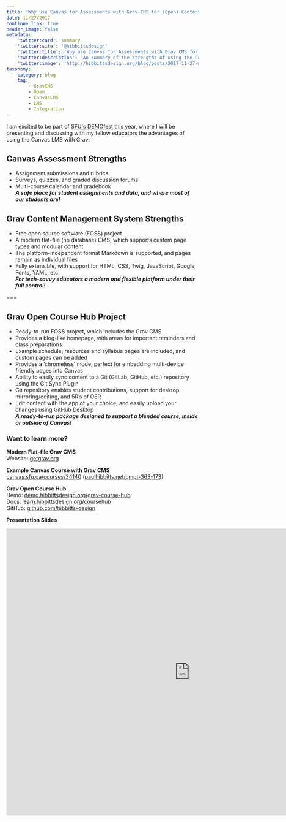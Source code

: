 ```yaml
---
title: 'Why use Canvas for Assessments with Grav CMS for (Open) Content?'
date: 11/27/2017
continue_link: true
header_image: false
metadata:
    'twitter:card': summary
    'twitter:site': '@hibbittsdesign'
    'twitter:title': 'Why use Canvas for Assessments with Grav CMS for (Open) Content?'
    'twitter:description': 'An summary of the strengths of using the Canvas LMS with the Grav Content Management System.'
    'twitter:image': 'http://hibbittsdesign.org/blog/posts/2017-11-27-why-use-canvas-for-assessments-with-grav-cms-for-open-content/canvas-cmpt-363-173.png'
taxonomy:
    category: blog
    tag:
        - GravCMS
        - Open
        - CanvasLMS
        - LMS
        - Integration
---
```


I am excited to be part of [SFU's DEMOfest](http://www.sfu.ca/tlc/programming/special/2017-demofest.html) this year, where I will be presenting and discussing with my fellow educators the advantages of using the Canvas LMS with Grav:

## Canvas Assessment Strengths
* Assignment submissions and rubrics
* Surveys, quizzes, and graded discussion forums
* Multi-course calendar and gradebook  
**_A safe place for student assignments and data, and where most of our students are!_**

## Grav Content Management System Strengths
* Free open source software (FOSS) project
* A modern flat-file (no database) CMS, which supports custom page types and modular content
* The platform-independent format Markdown is supported, and pages remain as individual files
* Fully extensible, with support for HTML, CSS, Twig, JavaScript, Google Fonts, YAML, etc.  
**_For tech-savvy educators a modern and flexible platform under their full control!_**

===

## Grav Open Course Hub Project
* Ready-to-run FOSS project, which includes the Grav CMS
* Provides a blog-like homepage, with areas for important reminders and class preparations
* Example schedule, resources and syllabus pages are included, and custom pages can be added
* Provides a ‘chromeless’ mode, perfect for embedding multi-device friendly pages into Canvas
* Ability to easily sync content to a Git (GitLab, GitHub, etc.) repository using the Git Sync Plugin
* Git repository enables student contributions, support for desktop mirroring/editing, and 5R’s of OER
* Edit content with the app of your choice, and easily upload your changes using GitHub Desktop  
**_A ready-to-run package designed to support a blended course, inside or outside of Canvas!_**

### Want to learn more?
**Modern Flat-file Grav CMS**  
Website: [getgrav.org](https://getgrav.org/)

**Example Canvas Course with Grav CMS**  
[canvas.sfu.ca/courses/34140](https://canvas.sfu.ca/courses/34140)   ([paulhibbitts.net/cmpt-363-173](https://paulhibbitts.net/cmpt-363-173))  

**Grav Open Course Hub**  
Demo: [demo.hibbittsdesign.org/grav-course-hub](http://demo.hibbittsdesign.org/grav-course-hub)  
Docs: [learn.hibbittsdesign.org/coursehub](http://learn.hibbittsdesign.org/coursehub)  
GitHub: [github.com/hibbitts-design](http://github.com/hibbitts-design)  

**Presentation Slides**  
<div class="video-responsive video-responsive-4-3"><iframe src="https://docs.google.com/presentation/d/e/2PACX-1vTszeAJwKZssLD5z3yVGKCLhUwlrlLzbop891WKGbOac4AGg1NDjTIZ8vfqf1qvtOnqISUssrG2DhLM/embed?start=false&loop=false&delayms=3000" frameborder="0" width="960" height="749" allowfullscreen="true" mozallowfullscreen="true" webkitallowfullscreen="true"></iframe></div>
